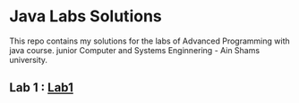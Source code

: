 # Java Labs Solutions

This repo contains my solutions for the labs of Advanced Programming with java course.
junior Computer and Systems Enginnering - Ain Shams university.

## Lab 1 :  [**Lab1**](Lab1) 



